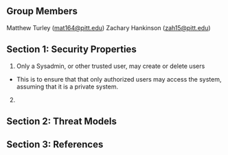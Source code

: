 ## Group Members
Matthew Turley (mat164@pitt.edu)
Zachary Hankinson (zah15@pitt.edu)

## Section 1: Security Properties
1. Only a Sysadmin, or other trusted user, may create or delete users
* This is to ensure that that only authorized users may access the system, assuming that it is a private system.
2.
## Section 2: Threat Models

## Section 3: References

